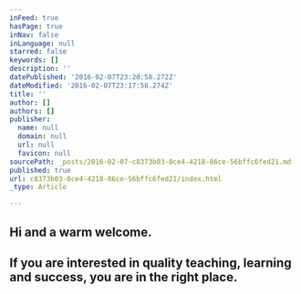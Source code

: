 ```yaml
---
inFeed: true
hasPage: true
inNav: false
inLanguage: null
starred: false
keywords: []
description: ''
datePublished: '2016-02-07T23:20:58.272Z'
dateModified: '2016-02-07T23:17:58.274Z'
title: ''
author: []
authors: []
publisher:
  name: null
  domain: null
  url: null
  favicon: null
sourcePath: _posts/2016-02-07-c8373b03-0ce4-4218-86ce-56bffc6fed21.md
published: true
url: c8373b03-0ce4-4218-86ce-56bffc6fed21/index.html
_type: Article

---
```

## Hi and a warm welcome.

## If you are interested in quality teaching, learning and success, you are in the right place.